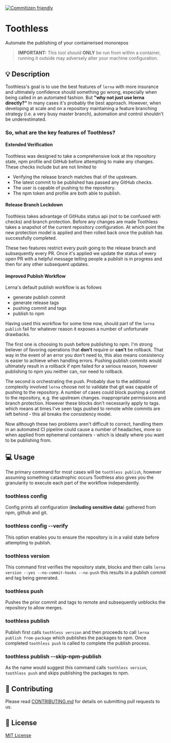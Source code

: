[![Commitizen friendly](https://img.shields.io/badge/commitizen-friendly-brightgreen.svg)](http://commitizen.github.io/cz-cli/)

# Toothless
Automate the publishing of your containerised monorepos

> **IMPORTANT:** This tool should **ONLY** be run from within a container, running it outside may adversely alter your machine configuration.

## :bulb: Description
Toothless's goal is to use the best features of `lerna` with more insurance and ultimately confidence should something go wrong, especially when being called in an automated fashion. But **"why not just use lerna directly?"** In many cases it's probably the best approach. However, when developing at scale and on a repository maintaining a feature branching strategy (i.e. a very busy master branch), automation and control shouldn't be underestimated.

### So, what are the key features of Toothless?

#### Extended Verification

Toothless was designed to take a comprehensive look at the repository state, npm profile and GitHub before attempting to make any changes. These checks include but are not limited to

- Verifying the release branch matches that of the upstream.
- The latest commit to be published has passed any GitHub checks.
- The user is capable of pushing to the repository.
- The npm token and profile are both able to publish.

#### Release Branch Lockdown

Toothless takes advantage of GitHubs status api (not to be confused with checks) and branch protection. Before any changes are made Toothless takes a snapshot of the current repository configuration. At which point the new protection model is applied and then rolled back once the publish has successfully completed.

These two features restrict every push going to the release branch and subsequently every PR. Once it's applied we update the status of every open PR with a helpful message telling people a publish is in progress and then for any other subsequent updates.

#### Improved Publish Workflow

Lerna's default publish workflow is as follows

- generate publish commit
- generate release tags
- pushing commit and tags
- publish to npm

Having used this workflow for some time now, should part of the `lerna publish` fail for whatever reason it exposes a number of unfortunate drawbacks.

The first one is choosing to push before publishing to npm. I'm strong believer of favoring operations that **don't** require or **can't** be rollback. That way in the event of an error you don't need to, this also means consistency is easier to achieve when handling errors. Pushing publish commits would ultimately result in a rollback if npm failed for a serious reason, however publishing to npm you neither can, nor need to rollback.

The second is orchestrating the push. Probably due to the additional complexity involved `lerna` choose not to validate that git was capable of pushing to the repository. A number of cases could block pushing a commit to the repository, e.g. the upstream changes. inappropriate permissions and branch protection. However these blocks don't necessarily apply to tags. which means at times I've seen tags pushed to remote while commits are left behind - this all breaks the consistency model.

Now although these two problems aren't difficult to correct, handling them in an automated CI pipeline could cause a number of headaches, more so when applied from ephemeral containers - which is ideally where you want to be publishing from.

## :computer: Usage
The primary command for most cases will be `toothless publish`, however assuming something catastrophic occurs Toothless also gives you the granularity to execute each part of the workflow independently.

### toothless config

Config prints all configuration (**including sensitive data**) gathered from npm, github and git.

### toothless config --verify

This option enables you to ensure the repository is in a valid state before attempting to publish.

### toothless version

This command first verifies the repository state, blocks and then calls `lerna version --yes --no-commit-hooks --no-push` this results in a publish commit and tag being generated.

### toothless push

Pushes the prior commit and tags to remote and subsequently unblocks the repository to allow merges.

### toothless publish

Publish first calls `toothless version` and then proceeds to call `lerna publish from-package` which publishes the packages to npm. Once completed `toothless push` is called to complete the publish process.

### toothless publish --skip-npm-publish

As the name would suggest this command calls `toothless version`, `toothless push` and skips publishing the packages to npm.

## :raising_hand: Contributing

Please read [CONTRIBUTING.md](CONTRIBUTING.md) for details on submitting pull requests to us.

## :scroll: License

[MIT License](./LICENSE.md)
